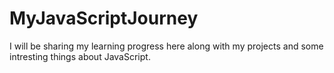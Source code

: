 # MyJavaScriptJourney
I will be sharing my learning progress here along with my projects and some intresting things about JavaScript.
